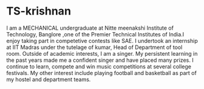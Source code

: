 # TS-krishnan
I am a MECHANICAL undergraduate at Nitte meenakshi Institute of Technology, Banglore ,one of the Premier Technical Institutes of India.I enjoy taking part in competetive contests like SAE. I undertook an internship at IIT Madras under the tutelage of kumar,  Head of Department of tool room.  Outside of academic interests, I am a singer. My persistent learning in the past years made me a confident singer and have placed many prizes. I continue to learn, compete and win music competitions at several college festivals. My other interest include playing football and basketball as part of my hostel and department teams.
